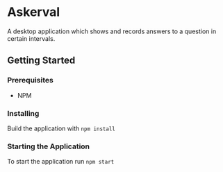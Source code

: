 # Askerval

A desktop application which shows and records answers to a question in certain intervals.

## Getting Started

### Prerequisites

* NPM

### Installing

Build the application with
`npm install`

### Starting the Application

To start the application run
`npm start`